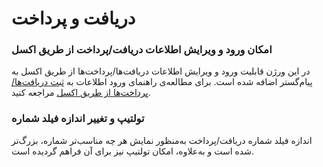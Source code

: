 # دریافت و پرداخت

### امکان ورود و ویرایش اطلاعات دریافت/پرداخت از طریق اکسل

در این ورژن قابلیت ورود و ویرایش اطلاعات دریافت‌ها/پرداخت‌ها از طریق اکسل به پیام‌گستر اضافه شده است.
برای مطالعه‌ی راهنمای ورود اطلاعات به [ثبت دریافت‌ها/پرداخت‌ها از طریق اکسل](https://github.com/1stco/PayamGostarDocs/blob/master/help2.5.4/Integrated-bank/Database/Records/Get-new/get-excel-new.md) مراجعه کنید.

### تولتیپ و تغییر اندازه فیلد شماره

اندازه فیلد شماره دریافت/پرداخت به‌منظور نمایش هر چه مناسب‌تر شماره، بزرگ‌تر شده است و به‌علاوه، امکان تولتیپ نیز برای آن فراهم گردیده است.
